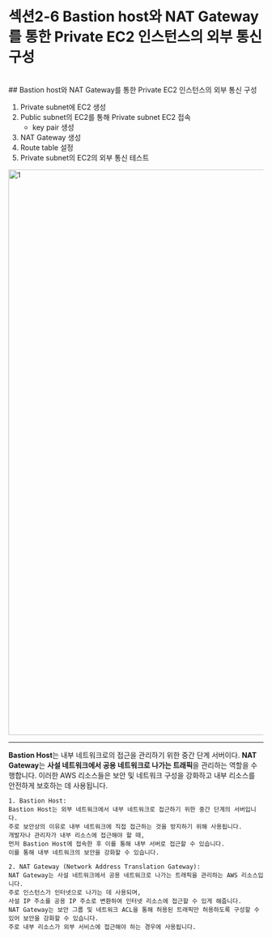 # 섹션2-6 Bastion host와 NAT Gateway를 통한 Private EC2 인스턴스의 외부 통신 구성

<br>
## Bastion host와 NAT Gateway를 통한 Private EC2 인스턴스의 외부 통신 구성

1. Private subnet에 EC2 생성
2. Public subnet의 EC2를 통해 Private subnet EC2 접속
    - key pair 생성
3. NAT Gateway 생성
4. Route table 설정
5. Private subnet의 EC2의 외부 통신 테스트

<img width="1116" alt="1" src="https://github.com/slrslrr2/aws/assets/58017318/e0b1719f-83d7-4259-ac23-a06017563d9e">
<br>

---

**Bastion Host**는 내부 네트워크로의 접근을 관리하기 위한 중간 단계 서버이다.
**NAT Gateway**는 **사설 네트워크에서 공용 네트워크로 나가는 트래픽**을 관리하는 역할을 수행합니다. 
이러한 AWS 리소스들은 보안 및 네트워크 구성을 강화하고 내부 리소스를 안전하게 보호하는 데 사용됩니다.


```
1. Bastion Host:
Bastion Host는 외부 네트워크에서 내부 네트워크로 접근하기 위한 중간 단계의 서버입니다. 
주로 보안상의 이유로 내부 네트워크에 직접 접근하는 것을 방지하기 위해 사용됩니다. 
개발자나 관리자가 내부 리소스에 접근해야 할 때, 
먼저 Bastion Host에 접속한 후 이를 통해 내부 서버로 접근할 수 있습니다. 
이를 통해 내부 네트워크의 보안을 강화할 수 있습니다.

2. NAT Gateway (Network Address Translation Gateway):
NAT Gateway는 사설 네트워크에서 공용 네트워크로 나가는 트래픽을 관리하는 AWS 리소스입니다. 
주로 인스턴스가 인터넷으로 나가는 데 사용되며, 
사설 IP 주소를 공용 IP 주소로 변환하여 인터넷 리소스에 접근할 수 있게 해줍니다. 
NAT Gateway는 보안 그룹 및 네트워크 ACL을 통해 허용된 트래픽만 허용하도록 구성할 수 있어 보안을 강화할 수 있습니다. 
주로 내부 리소스가 외부 서비스에 접근해야 하는 경우에 사용됩니다.
```

